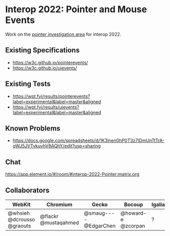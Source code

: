 # Interop 2022: Pointer and Mouse Events

Work on the [pointer investigation area](https://github.com/web-platform-tests/interop-2022/issues/17) for interop 2022.

## Existing Specifications

* https://w3c.github.io/pointerevents/
* https://w3c.github.io/uievents/

## Existing Tests

* https://wpt.fyi/results/pointerevents?label=experimental&label=master&aligned
* https://wpt.fyi/results/uievents?label=experimental&label=master&aligned

## Known Problems

* https://docs.google.com/spreadsheets/d/1K3lnen0hP0T3z7lDmUnTtTrA-qWJ5JVTvkuvhV8AQhY/edit?usp=sharing

## Chat

https://app.element.io/#/room/#interop-2022-Pointer:matrix.org

## Collaborators

WebKit | Chromium | Gecko | Bocoup | Igalia
-------|----------|-------|--------|-------
@whsieh @dcrousso @graouts | @flackr @mustaqahmed | @smaug---- @EdgarChen | @howard-e @zcorpan | ?
